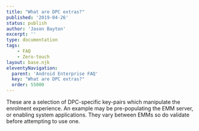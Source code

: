 ```yaml
---
title: "What are DPC extras?"
published: '2019-04-26'
status: publish
author: 'Jason Bayton'
excerpt: ''
type: documentation
tags: 
    - FAQ
    - Zero-touch
layout: base.njk
eleventyNavigation:
  parent: 'Android Enterprise FAQ'
  key: "What are DPC extras?"
  order: 55000
--- 
```

These are a selection of DPC-specific key-pairs which manipulate the enrolment experience. An example may be pre-populating the EMM server, or enabling system applications. They vary between EMMs so do validate before attempting to use one.

